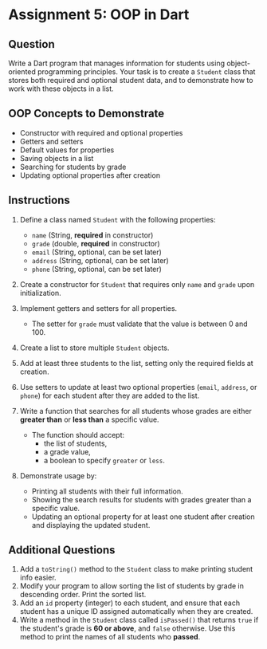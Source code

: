 # Assignment 5: OOP in Dart

## Question

Write a Dart program that manages information for students using object-oriented programming principles. Your task is to create a `Student` class that stores both required and optional student data, and to demonstrate how to work with these objects in a list.

## OOP Concepts to Demonstrate

- Constructor with required and optional properties
- Getters and setters
- Default values for properties
- Saving objects in a list
- Searching for students by grade
- Updating optional properties after creation

## Instructions

1. Define a class named `Student` with the following properties:
   - `name` (String, **required** in constructor)
   - `grade` (double, **required** in constructor)
   - `email` (String, optional, can be set later)
   - `address` (String, optional, can be set later)
   - `phone` (String, optional, can be set later)

2. Create a constructor for `Student` that requires only `name` and `grade` upon initialization.

3. Implement getters and setters for all properties.
   - The setter for `grade` must validate that the value is between 0 and 100.

4. Create a list to store multiple `Student` objects.

5. Add at least three students to the list, setting only the required fields at creation.

6. Use setters to update at least two optional properties (`email`, `address`, or `phone`) for each student after they are added to the list.

7. Write a function that searches for all students whose grades are either **greater than** or **less than** a specific value.
   - The function should accept:
     - the list of students,
     - a grade value,
     - a boolean to specify `greater` or `less`.

8. Demonstrate usage by:
   - Printing all students with their full information.
   - Showing the search results for students with grades greater than a specific value.
   - Updating an optional property for at least one student after creation and displaying the updated student.

## Additional Questions

1. Add a `toString()` method to the `Student` class to make printing student info easier.
2. Modify your program to allow sorting the list of students by grade in descending order. Print the sorted list.
3. Add an `id` property (integer) to each student, and ensure that each student has a unique ID assigned automatically when they are created.
4. Write a method in the `Student` class called `isPassed()` that returns `true` if the student's grade is **60 or above**, and `false` otherwise. Use this method to print the names of all students who **passed**.


